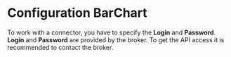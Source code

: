 # Configuration BarChart

To work with a connector, you have to specify the **Login** and **Password**. **Login** and **Password** are provided by the broker. To get the API access it is recommended to contact the broker.
